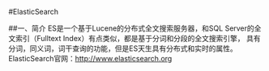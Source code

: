 #ElasticSearch

##一、简介
ES是一个基于Lucene的分布式全文搜索服务器，和SQL Server的全文索引（Fulltext Index）有点类似，都是基于分词和分段的全文搜索引擎，
具有分词，同义词，词干查询的功能，但是ES天生具有分布式和实时的属性。
ElasticSearch官网：http://www.elasticsearch.org
